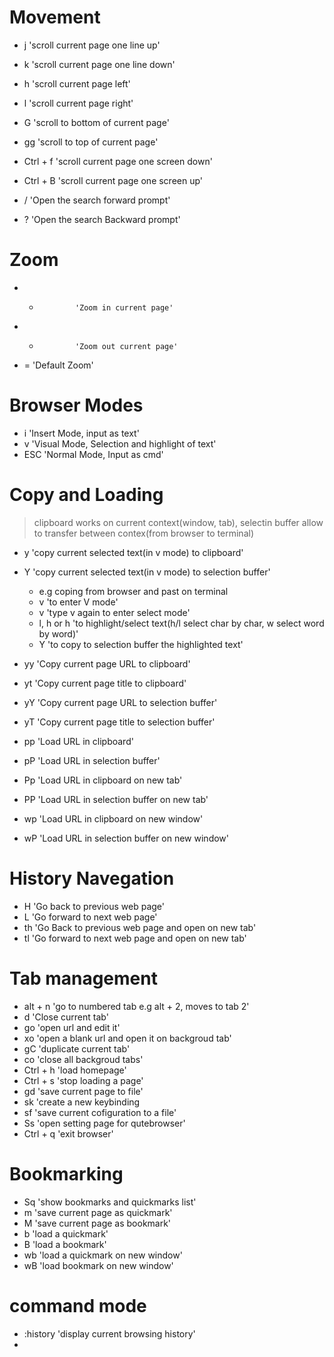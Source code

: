 # Movement
* j		'scroll current page one line up'
* k		'scroll current page one line down'
* h		'scroll current page left'
* l		'scroll current page right'

* G		'scroll to bottom of current page'
* gg 			'scroll to top of current page'
* Ctrl + f 		'scroll current page one screen down'
* Ctrl + B 		'scroll current page one screen up'

* /				'Open the search forward prompt'
* ? 	'Open the search Backward prompt'

# Zoom
* +			 	'Zoom in current page'
* - 			'Zoom out current page'
* = 			'Default Zoom'

# Browser Modes
* i 		'Insert Mode, input as text'
* v 		'Visual Mode, Selection and highlight of text'
* ESC 		'Normal Mode, Input as cmd'

# Copy and Loading
> clipboard works on current context(window, tab), selectin buffer allow to transfer between contex(from browser to terminal)
* y 		'copy current selected text(in v mode) to clipboard'
* Y 		'copy current selected text(in v mode) to selection buffer'
	* e.g coping from browser and past on terminal
	* v 			'to enter V mode'
	* v 			'type v again to enter select mode'
	* l, h or h 	'to highlight/select text(h/l select char by char, w select word by word)'
	* Y 			'to copy to selection buffer the highlighted text'

* yy 		'Copy current page URL to clipboard'
* yt 		'Copy current page title to clipboard'
* yY 		'Copy current page URL to selection buffer'
* yT 		'Copy current page title to selection buffer'

* pp		'Load URL in clipboard'
* pP 		'Load URL in selection buffer'
* Pp 		'Load URL in clipboard on new tab'
* PP 		'Load URL in selection buffer on new tab'

* wp 		'Load URL in clipboard on new window'
* wP 		'Load URL in selection buffer on new window'

# History Navegation
* H 		'Go back to previous web page'
* L 		'Go forward to next web page'
* th        'Go Back to previous web page and open on new tab'
* tl 		'Go forward to next web page and open on new tab'

# Tab management
* alt + n 	'go to numbered tab e.g alt + 2, moves to tab 2'
* d 		'Close current tab'
* go 		'open url and edit it'
* xo 		'open a blank url and open it on backgroud tab'
* gC 		'duplicate current tab'
* co 		'close all backgroud tabs'
* Ctrl + h  'load homepage'
* Ctrl + s  'stop loading a page'
* gd 		'save current page to file'
* sk 		'create a new keybinding
* sf 		'save current cofiguration to a file'
* Ss 		'open setting page for qutebrowser'
* Ctrl + q  'exit browser'

# Bookmarking
* Sq 		'show bookmarks and quickmarks list'
* m 		'save current page as quickmark'
* M 		'save current page as bookmark'
* b 		'load a quickmark'
* B 		'load a bookmark'
* wb 		'load a quickmark on new window'
* wB 		'load bookmark on new window'

# command mode
* :history 	'display current browsing history'
* 